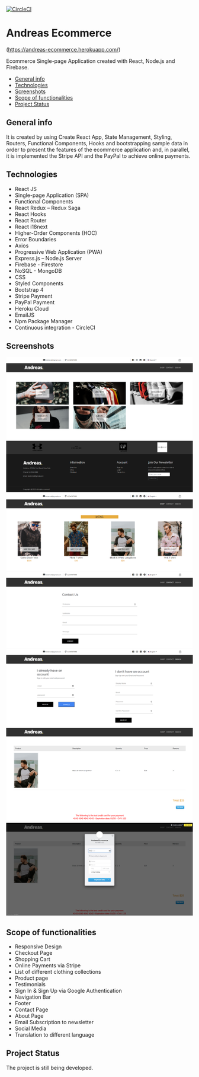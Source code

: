 [![CircleCI](https://circleci.com/gh/circleci/circleci-docs.svg?style=svg)](https://circleci.com/gh/AndreasPr/andreas-ecommerce)  

# Andreas Ecommerce 
(https://andreas-ecommerce.herokuapp.com/)

Ecommerce Single-page Application created with React, Node.js and Firebase.  
* [General info](#general-info)
* [Technologies](#technologies)
* [Screenshots](#screenshots)
* [Scope of functionalities](#scope-of-functionalities)
* [Project Status](#project-status)

## General info
It is created by using Create React App, State Management, Styling, Routers, Functional Components, Hooks and bootstrapping sample data in order to present the features of the ecommerce application and, in parallel, it is implemented the Stripe API and the PayPal to achieve online payments. 
## Technologies
* React JS
* Single-page Application (SPA)
* Functional Components
* React Redux – Redux Saga
* React Hooks
* React Router
* React i18next
* Higher-Order Components (HOC)
* Error Boundaries
* Axios
* Progressive Web Application (PWA)
* Express.js – Node.js Server
* Firebase - Firestore
* NoSQL - MongoDB
* CSS
* Styled Components
* Bootstrap 4
* Stripe Payment
* PayPal Payment
* Heroku Cloud
* EmailJS
* Npm Package Manager
* Continuous integration - CircleCI

## Screenshots
![photo1](https://github.com/AndreasPr/andreas-ecommerce/blob/master/photo1.PNG)
![photo2](https://github.com/AndreasPr/andreas-ecommerce/blob/master/photo2.PNG)
![photo3](https://github.com/AndreasPr/andreas-ecommerce/blob/master/photo3.PNG)
![photo4](https://github.com/AndreasPr/andreas-ecommerce/blob/master/photo4.PNG)
![photo5](https://github.com/AndreasPr/andreas-ecommerce/blob/master/photo5.PNG)
![photo6](https://github.com/AndreasPr/andreas-ecommerce/blob/master/photo6.PNG)
![photo7](https://github.com/AndreasPr/andreas-ecommerce/blob/master/photo7.PNG)
## Scope of functionalities
* Responsive Design
* Checkout Page
* Shopping Cart
* Online Payments via Stripe
* List of different clothing collections
* Product page
* Testimonials
* Sign In & Sign Up via Google Authentication
* Navigation Bar
* Footer
* Contact Page
* About Page
* Email Subscription to newsletter
* Social Media
* Translation to different language

## Project Status
The project is still being developed.

